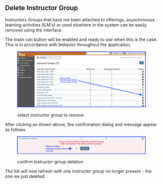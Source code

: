 ## Delete Instructor Group

Instructors Groups that have not been attached to offerings, asynchronous learning activities (ILM's) or used elswhere in the system can be easily removed using the interface.

The trash can button will be enabled and ready to use when this is the case. This is in accordance with behavior throughout the application.

<figure>
    <img src="../images/instructor_groups_all_images/delete_instructor_group_start.png" alt="Select Instructor Group to Delete">
    <figcaption>
        <p>select instructor group to remove
        </p>
    </figcaption>
</figure>

After clicking as shown above, the confirmation dialog and message appear as follows.

<figure>
    <img src="../images/instructor_groups_all_images/delete_instructor_group_confirm.png" alt="Confirm this action">
    <figcaption>
        <p>confirm instructor group deletion
        </p>
    </figcaption>
</figure>

The list will now refresh with one instructor group no longer present - the one we just deleted.
